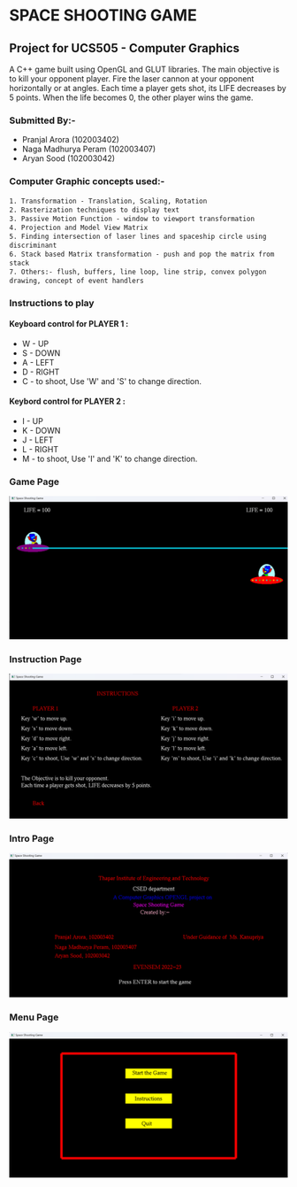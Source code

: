 # SPACE SHOOTING GAME
## Project for UCS505 - Computer Graphics
A C++ game built using OpenGL and GLUT libraries. The main objective is to kill your opponent player. Fire the laser cannon at your opponent horizontally or at angles. Each time a player gets shot, its LIFE decreases by 5 points. When the life becomes 0, the other player wins the game.  

### Submitted By:- 
- Pranjal Arora (102003402)
- Naga Madhurya Peram (102003407)
- Aryan Sood (102003042)

### Computer Graphic concepts used:-
    1. Transformation - Translation, Scaling, Rotation
    2. Rasterization techniques to display text
    3. Passive Motion Function - window to viewport transformation
    4. Projection and Model View Matrix 
    5. Finding intersection of laser lines and spaceship circle using discriminant
    6. Stack based Matrix transformation - push and pop the matrix from stack
    7. Others:- flush, buffers, line loop, line strip, convex polygon drawing, concept of event handlers

### Instructions to play
#### Keyboard control for PLAYER 1 :
- W - UP
- S - DOWN
- A - LEFT
- D - RIGHT
- C - to shoot, Use 'W' and 'S' to change direction.

#### Keybord control for PLAYER 2 :
- I - UP
- K - DOWN
- J - LEFT
- L - RIGHT
- M - to shoot, Use 'I' and 'K' to change direction.

### Game Page
![Game](https://github.com/pranjal-arora/space-shooting-game/blob/main/source/game.png?raw=true)

### Instruction Page
![Instruction](https://github.com/pranjal-arora/space-shooting-game/blob/main/source/instruction.png?raw=true)

### Intro Page
![Introduction](https://github.com/pranjal-arora/space-shooting-game/blob/main/source/intro.png?raw=true)

### Menu Page
![menu](https://github.com/pranjal-arora/space-shooting-game/blob/main/source/menu.png?raw=true)

